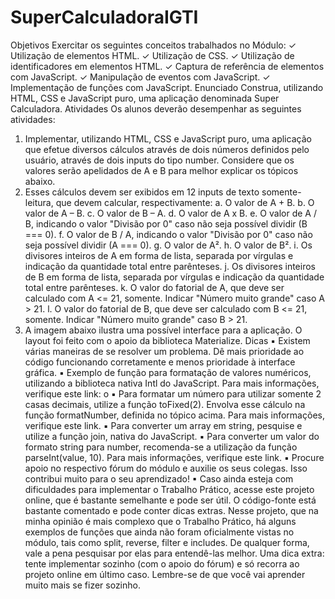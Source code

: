 # SuperCalculadoraIGTI


Objetivos
Exercitar os seguintes conceitos trabalhados no Módulo:
✓ Utilização de elementos HTML.
✓ Utilização de CSS.
✓ Utilização de identificadores em elementos HTML.
✓ Captura de referência de elementos com JavaScript.
✓ Manipulação de eventos com JavaScript.
✓ Implementação de funções com JavaScript.
Enunciado
Construa, utilizando HTML, CSS e JavaScript puro, uma aplicação denominada
Super Calculadora.
Atividades
Os alunos deverão desempenhar as seguintes atividades:
1. Implementar, utilizando HTML, CSS e JavaScript puro, uma aplicação que efetue
diversos cálculos através de dois números definidos pelo usuário, através de dois
inputs do tipo number. Considere que os valores serão apelidados de A e B para
melhor explicar os tópicos abaixo.
2. Esses cálculos devem ser exibidos em 12 inputs de texto somente-leitura, que
devem calcular, respectivamente:
a. O valor de A + B.
b. O valor de A – B.
c. O valor de B – A.
d. O valor de A x B.
e. O valor de A / B, indicando o valor "Divisão por 0" caso não seja possível
dividir (B === 0).
f. O valor de B / A, indicando o valor "Divisão por 0" caso não seja possível
dividir (A === 0).
g. O valor de A².
h. O valor de B².
i. Os divisores inteiros de A em forma de lista, separada por vírgulas e indicação
da quantidade total entre parênteses.
j. Os divisores inteiros de B em forma de lista, separada por vírgulas e indicação
da quantidade total entre parênteses.
k. O valor do fatorial de A, que deve ser calculado com A <= 21, somente. Indicar
"Número muito grande" caso A > 21.
l. O valor do fatorial de B, que deve ser calculado com B <= 21, somente. Indicar
"Número muito grande" caso B > 21.
3. A imagem abaixo ilustra uma possível interface para a aplicação. O layout foi feito
com o apoio da biblioteca Materialize.
Dicas
▪ Existem várias maneiras de se resolver um problema. Dê mais prioridade ao código
funcionando corretamente e menos prioridade à interface gráfica.
▪ Exemplo de função para formatação de valores numéricos, utilizando a biblioteca
nativa Intl do JavaScript. Para mais informações, verifique este link:
o
▪ Para formatar um número para utilizar somente 2 casas decimais, utilize a função
toFixed(2). Envolva esse cálculo na função formatNumber, definida no tópico
acima. Para mais informações, verifique este link.
▪ Para converter um array em string, pesquise e utilize a função join, nativa do
JavaScript.
▪ Para converter um valor do formato string para number, recomenda-se a utilização
da função parseInt(value, 10). Para mais informações, verifique este link.
▪ Procure apoio no respectivo fórum do módulo e auxilie os seus colegas. Isso
contribui muito para o seu aprendizado!
▪ Caso ainda esteja com dificuldades para implementar o Trabalho Prático, acesse
este projeto online, que é bastante semelhante e pode ser útil. O código-fonte está
bastante comentado e pode conter dicas extras. Nesse projeto, que na minha opinião
é mais complexo que o Trabalho Prático, há alguns exemplos de funções que ainda
não foram oficialmente vistas no módulo, tais como split, reverse, filter e includes.
De qualquer forma, vale a pena pesquisar por elas para entendê-las melhor. Uma
dica extra: tente implementar sozinho (com o apoio do fórum) e só recorra ao projeto
online em último caso. Lembre-se de que você vai aprender muito mais se fizer
sozinho.
